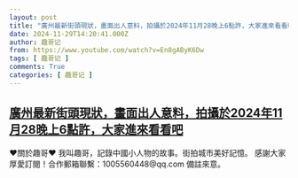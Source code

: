 ```yaml
---
layout: post
title: "廣州最新街頭現狀，畫面出人意料，拍攝於2024年11月28晚上6點許，大家進來看看吧"
date: 2024-11-29T14:20:41.000Z
author: 趣哥记
from: https://www.youtube.com/watch?v=En8gAByK6Dw
tags: [ 趣哥记 ]
comments: True
categories: [ 趣哥记 ]
---
```

<!--1732890041000-->
[廣州最新街頭現狀，畫面出人意料，拍攝於2024年11月28晚上6點許，大家進來看看吧](https://www.youtube.com/watch?v=En8gAByK6Dw)
------

<div>
♥關於趣哥♥  我叫趣哥，記錄中國小人物的故事。街拍城市美好記憶。  感謝大家厚愛訂閱！合作郵箱聯繫：1005560448@qq.com 備註來意。
</div>
